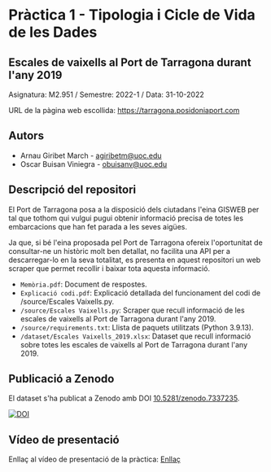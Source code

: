 # Pràctica 1 - Tipologia  i Cicle de Vida de les Dades

## Escales de vaixells al Port de Tarragona durant l'any 2019

Asignatura: M2.951 / Semestre: 2022-1 / Data: 31-10-2022

URL de la pàgina web escollida: https://tarragona.posidoniaport.com

## Autors
  * Arnau Giribet March - [agiribetm@uoc.edu](agiribetm@uoc.edu)
  * Oscar Buisan Viniegra - [obuisanv@uoc.edu](obuisanv@uoc.edu)

## Descripció del repositori
El Port de Tarragona posa a la disposició dels ciutadans l'eina GISWEB per tal que tothom qui vulgui pugui obtenir informació precisa de totes les embarcacions que han fet parada a les seves aigües.

Ja que, si bé l'eina proposada pel Port de Tarragona ofereix l'oportunitat de consultar-ne un històric molt ben detallat, no facilita una API per a descarregar-lo en la seva totalitat, es presenta en aquest repositori un web scraper que permet recollir i baixar tota aquesta informació.

  * `Memòria.pdf`: Document de respostes.
  * `Explicació codi.pdf`: Explicació detallada del funcionament del codi de /source/Escales Vaixells.py.
  * `/source/Escales Vaixells.py`: Scraper que recull informació de les escales de vaixells al Port de Tarragona durant l'any 2019.
  * `/source/requirements.txt`: Llista de paquets utilitzats (Python 3.9.13).
  * `/dataset/Escales Vaixells_2019.xlsx`: Dataset que recull informació sobre totes les escales de vaixells al Port de Tarragona durant l'any 2019.

## Publicació a Zenodo
El dataset s'ha publicat a Zenodo amb DOI [10.5281/zenodo.7337235](https://doi.org/10.5281/zenodo.7337235).

[![DOI](https://zenodo.org/badge/DOI/10.5281/zenodo.7337235.svg)](https://doi.org/10.5281/zenodo.7337235)

## Vídeo de presentació

Enllaç al vídeo de presentació de la pràctica: [Enllaç](https://drive.google.com/file/d/18vrO4dRROmxwENCA2xz1MxK9TbK31aUJ/view?usp=share_link)
